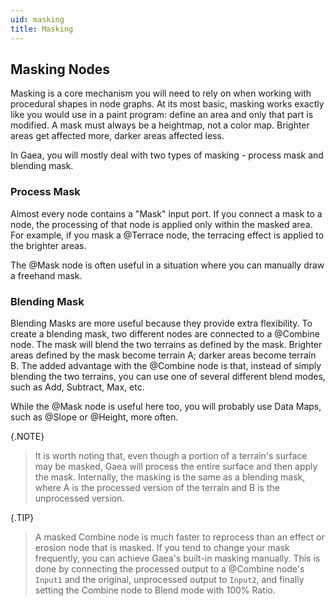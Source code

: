 ```yaml
---
uid: masking
title: Masking
---
```


## Masking Nodes
Masking is a core mechanism you will need to rely on when working with procedural shapes in node graphs. At its most basic, masking works exactly like you would use in a paint program: define an area and only that part is modified. A mask must always be a heightmap, not a color map. Brighter areas get affected more, darker areas affected less.

In Gaea, you will mostly deal with two types of masking - process mask and blending mask.

### Process Mask

Almost every node contains a "Mask" input port. If you connect a mask to a node, the processing of that node is applied only within the masked area. For example, if you mask a @Terrace node, the terracing effect is applied to the brighter areas.

The @Mask node is often useful in a situation where you can manually draw a freehand mask.

### Blending Mask

Blending Masks are more useful because they provide extra flexibility. To create a blending mask, two different nodes are connected to a @Combine node. The mask will blend the two terrains as defined by the mask. Brighter areas defined by the mask become terrain A; darker areas become terrain B. The added advantage with the @Combine node is that, instead of simply blending the two terrains, you can use one of several different blend modes, such as Add, Subtract, Max, etc.

While the @Mask node is useful here too, you will probably use Data Maps, such as @Slope or @Height, more often.

{.NOTE}
> It is worth noting that, even though a portion of a terrain's surface may be masked, Gaea will process the entire surface and then apply the mask. Internally, the masking is the same as a blending mask, where A is the processed version of the terrain and B is the unprocessed version.

{.TIP}
> A masked Combine node is much faster to reprocess than an effect or erosion node that is masked. If you tend to change your mask frequently, you can achieve Gaea's built-in masking manually. This is done by connecting the processed output to a @Combine node's `Input1` and the original, unprocessed output to `Input2`, and finally setting the Combine node to Blend mode with 100% Ratio.
